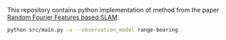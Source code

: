 This repository contains python implementation of method from the paper [Random Fourier Features based SLAM](https://arxiv.org/pdf/2011.00594.pdf).


```bash
python src/main.py -v --observation_model range-bearing
```